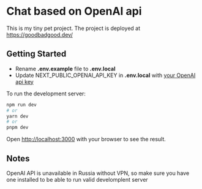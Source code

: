 # Chat based on OpenAI api

This is my tiny pet project.
The project is deployed at <https://goodbadgood.dev/>

## Getting Started

* Rename **.env.example** file to **.env.local**
* Update NEXT_PUBLIC_OPENAI_API_KEY in **.env.local** with [your OpenAI api key](https://help.openai.com/en/articles/4936850-where-do-i-find-my-api-key)

To run the development server:

```bash
npm run dev
# or
yarn dev
# or
pnpm dev
```

Open [http://localhost:3000](http://localhost:3000) with your browser to see the result.

## Notes

OpenAI API is unavailable in Russia without VPN, so make sure you have one installed to be able to run valid develomplent server
